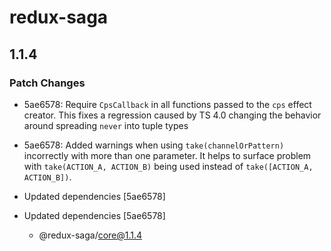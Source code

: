# redux-saga

## 1.1.4
### Patch Changes

- 5ae6578: Require `CpsCallback` in all functions passed to the `cps` effect creator. This fixes a regression caused by TS 4.0 changing the behavior around spreading `never` into tuple types
- 5ae6578: Added warnings when using `take(channelOrPattern)` incorrectly with more than one parameter. It helps to surface problem with `take(ACTION_A, ACTION_B)` being used instead of `take([ACTION_A, ACTION_B])`.

- Updated dependencies [5ae6578]
- Updated dependencies [5ae6578]
  - @redux-saga/core@1.1.4
